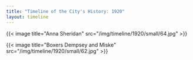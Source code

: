 ```yaml
---
title: "Timeline of the City's History: 1920"
layout: timeline
---
```


{{< image title="Anna Sheridan" src="/img/timeline/1920/small/64.jpg" >}}

{{< image title="Boxers Dempsey and Miske" src="/img/timeline/1920/small/62.jpg" >}}
